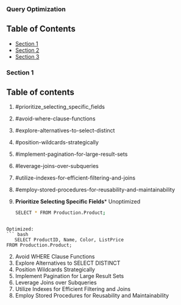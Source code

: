 ### Query Optimization

## Table of Contents
- [Section 1](#section-1)
- [Section 2](#section-2)
- [Section 3](#section-3)
### Section 1
<!-- Example anchor link -->
<a name="section-1"></a>


## Table of contents
1. #prioritize_selecting_specific_fields
2. #avoid-where-clause-functions
3. #explore-alternatives-to-select-distinct
4. #position-wildcards-strategically
5. #implement-pagination-for-large-result-sets
6. #leverage-joins-over-subqueries
7. #utilize-indexes-for-efficient-filtering-and-joins
8. #employ-stored-procedures-for-reusability-and-maintainability

1. **Prioritize Selecting Specific Fields***
   Unoptimized
   ``` bash
   SELECT * FROM Production.Product;
```

Optimized:
``` bash
   SELECT ProductID, Name, Color, ListPrice 
FROM Production.Product;
```
2. Avoid WHERE Clause Functions
3. Explore Alternatives to SELECT DISTINCT
4. Position Wildcards Strategically
5. Implement Pagination for Large Result Sets
6. Leverage Joins over Subqueries
7. Utilize Indexes for Efficient Filtering and Joins
8. Employ Stored Procedures for Reusability and Maintainability 

   
